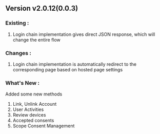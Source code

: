 
## Version v2.0.12(0.0.3)

### Existing :

1. Login chain implementation gives direct JSON response, which will change the entire flow

### Changes :

1. Login chain implementation is automatically redirect to the corresponding page based on hosted page settings

### What's New :

Added some new methods

1. Link, Unlink Account
2. User Activities
3. Review devices
4. Accepted consents
5. Scope Consent Management
